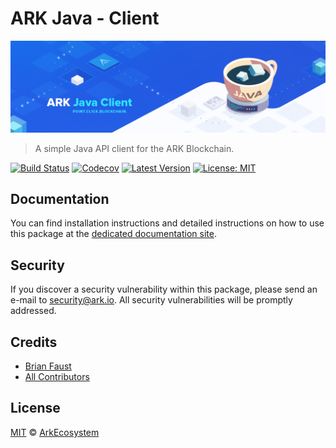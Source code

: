 # ARK Java - Client

<p align="center">
    <img src="https://github.com/ArkEcosystem/java-client/blob/master/banner.png" />
</p>

> A simple Java API client for the ARK Blockchain.

[![Build Status](https://badgen.now.sh/travis/ArkEcosystem/java-client)](https://travis-ci.org/ArkEcosystem/java-client)
[![Codecov](https://badgen.now.sh/codecov/c/github/arkecosystem/java-client)](https://codecov.io/gh/arkecosystem/java-client)
[![Latest Version](https://badgen.now.sh/github/release/ArkEcosystem/java-client)](https://github.com/ArkEcosystem/java-client/releases)
[![License: MIT](https://badgen.now.sh/badge/license/MIT/green)](https://opensource.org/licenses/MIT)

## Documentation

You can find installation instructions and detailed instructions on how to use this package at the [dedicated documentation site](https://docs.ark.io/api/sdk/clients/java.html).

## Security

If you discover a security vulnerability within this package, please send an e-mail to security@ark.io. All security vulnerabilities will be promptly addressed.

## Credits

- [Brian Faust](https://github.com/faustbrian)
- [All Contributors](../../../../contributors)

## License

[MIT](LICENSE) © [ArkEcosystem](https://ark.io)
